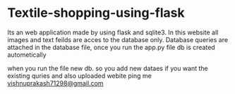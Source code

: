 # Textile-shopping-using-flask
Its an web application made by using flask and sqlite3.
In this website all images and text feilds are acces to the database only.
Database queries are attached in the database file, once you run the app.py file db is created autometically

when you run the file new db. so you add new dataes if you want the existing quries and also uploaded webite ping me vishnuprakash71298@gmail.com
